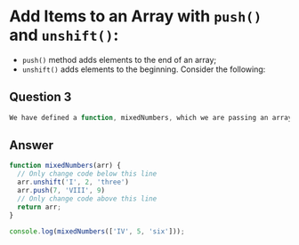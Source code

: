 # Add Items to an Array with `push()` and `unshift()`:
- `push()` method adds elements to the end of an array;
- `unshift()` adds elements to the beginning. Consider the following:
## Question 3
```js
We have defined a function, mixedNumbers, which we are passing an array as an argument. Modify the function by using push() and unshift() to add 'I', 2, 'three' to the beginning of the array and 7, 'VIII', 9 to the end so that the returned array contains representations of the numbers 1-9 in order.
```
## Answer
```js
function mixedNumbers(arr) {
  // Only change code below this line
  arr.unshift('I', 2, 'three')
  arr.push(7, 'VIII', 9)
  // Only change code above this line
  return arr;
}

console.log(mixedNumbers(['IV', 5, 'six']));
```